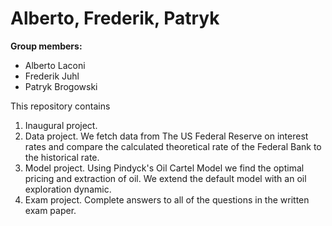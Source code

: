 # Alberto, Frederik, Patryk

**Group members:**
- Alberto Laconi
- Frederik Juhl
- Patryk Brogowski

This repository contains  
1. Inaugural project. 
2. Data project. We fetch data from The US Federal Reserve on interest rates and compare the calculated theoretical rate of the Federal Bank to the historical rate.
3. Model project. Using Pindyck's Oil Cartel Model we find the optimal pricing and extraction of oil. We extend the default model with an oil exploration dynamic.
4. Exam project. Complete answers to all of the questions in the written exam paper.
